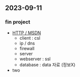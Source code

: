 ## 2023-09-11
### fin project
- [HTTP / MSDN](https://developer.mozilla.org/ko/docs/Web/HTTP)
  - client : csl
  - ip / dns
  - firewall
  - server
  - webserver : ssl
  - database : data 자료 (정보X)
- two
